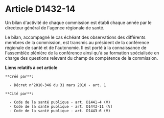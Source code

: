 # Article D1432-14

Un bilan d'activité de chaque commission est établi chaque année par le directeur général de l'agence régionale de santé. 

Le bilan, accompagné le cas échéant des observations des différents membres de la commission, est transmis au président de la
conférence régionale de santé et de l'autonomie. Il est porté à la connaissance de l'assemblée plénière de la conférence
ainsi qu'à sa formation spécialisée en charge des questions relevant du champ de compétence de la commission.

**Liens relatifs à cet article**

	**Créé par**:

	  - Décret n°2010-346 du 31 mars 2010 - art. 1

	**Cité par**:

	  - Code de la santé publique - art. D1441-4 (V)
	  - Code de la santé publique - art. D1443-11 (V)
	  - Code de la santé publique - art. D1443-6 (V)
